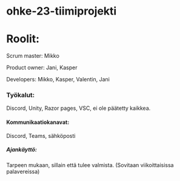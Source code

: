 # ohke-23-tiimiprojekti



# Roolit: 
  Scrum master: Mikko
  
  Product owner: Jani, Kasper
  
  Developers: Mikko, Kasper, Valentin, Jani

### Työkalut:
  Discord, Unity, Razor pages, VSC, ei ole päätetty kaikkea.

#### Kommunikaatiokanavat:
  Discord, Teams, sähköposti

##### Ajankäyttö:
  Tarpeen mukaan, sillain että tulee valmista. (Sovitaan viikoittaisissa palavereissa)
